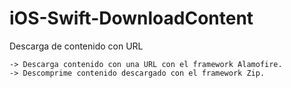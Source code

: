 # iOS-Swift-DownloadContent
Descarga de contenido con URL

    -> Descarga contenido con una URL con el framework Alamofire.
    -> Descomprime contenido descargado con el framework Zip.

